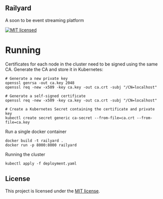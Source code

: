 ## Railyard

A soon to be event streaming platform

[![MIT licensed](https://img.shields.io/badge/license-MIT-blue.svg)](LICENSE)


# Running


Certificates for each node in the cluster need to be signed using the same CA. Generate
the CA and store it in Kubernetes:
```
# Generate a new private key
openssl genrsa -out ca.key 2048
openssl req -new -x509 -key ca.key -out ca.crt -subj "/CN=localhost"

# Generate a self-signed certificate
openssl req -new -x509 -key ca.key -out ca.crt -subj "/CN=localhost"

# Create a Kubernetes Secret containing the certificate and private key
kubectl create secret generic ca-secret --from-file=ca.crt --from-file=ca.key
```


Run a single docker container
```
docker build -t railyard .
docker run -p 8000:8000 railyard
```

Running the cluster
```
kubectl apply -f deployment.yaml
```

## License

This project is licensed under the [MIT license](LICENSE).
